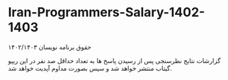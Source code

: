 # Iran-Programmers-Salary-1402-1403
حقوق برنامه نویسان ۱۴۰۲/۱۴۰۳

گزارشات نتایج نظرسنجی پس از رسیدن پاسخ ها به تعداد حداقل صد نفر در این ریپو گیتاب منتشر خواهد شد و سپس بصورت مداوم آپدیت خواهد شد.
